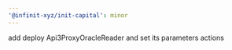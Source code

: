 ```yaml
---
'@infinit-xyz/init-capital': minor
---
```


add deploy Api3ProxyOracleReader and set its parameters actions
